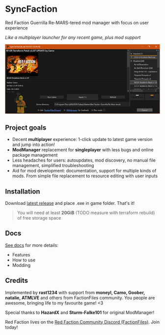 # SyncFaction

Red Faction Guerrilla Re-MARS-tered mod manager with focus on user experience

*Like a multiplayer launcher for any recent game, plus mod support*

![screenshot](docs/_assets/screenshot.png)

## Project goals

* Decent **multiplayer** experience: 1-click update to latest game version and jump into action!
* **ModManager** replacement for **singleplayer** with less bugs and online package management
* Less headaches for users: autoupdates, mod discovery, no manual file management, simplified troubleshooting
* Aid for mod development: documentation, support for multiple kinds of mods. From simple file replacement to resource editing with user inputs

## Installation

Download [latest release](https://github.com/rfg-modding/SyncFaction/releases) and place .exe in game folder. That's it!

> You will need at least **20GiB** (TODO measure with terraform rebuild) of free storage space

## Docs

[See docs](https://rfg-modding.github.io/SyncFaction/) for more details:

* Features
* How to use
* Modding

## Credits

Implemented by **rast1234** with support from **moneyl, Camo, Goober, natalie, ATMLVE** and others from FactionFiles community. You people are awesome, bringing life to my favourite game! <3

Special thanks to **HazardX** and **Sturm-Falke101** for original ModManager!

Red Faction lives on the [Red Faction Community Discord (FactionFiles)](https://discord.gg/factionfiles). Join today!
